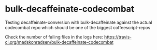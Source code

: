 # bulk-decaffeinate-codecombat

Testing decaffeinate-conversion with bulk-decaffeinate against the actual codecombat repo which should be one of the biggest coffeescript-repos

Check the number of failing files in the logs here: https://travis-ci.org/madskonradsen/bulk-decaffeinate-codecombat

